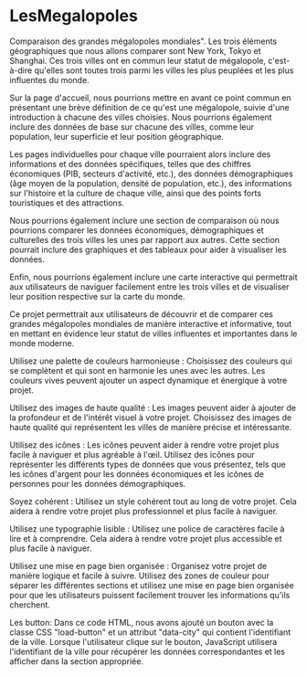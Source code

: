 # LesMegalopoles

Comparaison des grandes mégalopoles mondiales". Les trois éléments géographiques que nous allons comparer sont New York, Tokyo et Shanghai. Ces trois villes ont en commun leur statut de mégalopole, c'est-à-dire qu'elles sont toutes trois parmi les villes les plus peuplées et les plus influentes du monde.

Sur la page d'accueil, nous pourrions mettre en avant ce point commun en présentant une brève définition de ce qu'est une mégalopole, suivie d'une introduction à chacune des villes choisies. Nous pourrions également inclure des données de base sur chacune des villes, comme leur population, leur superficie et leur position géographique.

Les pages individuelles pour chaque ville pourraient alors inclure des informations et des données spécifiques, telles que des chiffres économiques (PIB, secteurs d'activité, etc.), des données démographiques (âge moyen de la population, densité de population, etc.), des informations sur l'histoire et la culture de chaque ville, ainsi que des points forts touristiques et des attractions.

Nous pourrions également inclure une section de comparaison où nous pourrions comparer les données économiques, démographiques et culturelles des trois villes les unes par rapport aux autres. Cette section pourrait inclure des graphiques et des tableaux pour aider à visualiser les données.

Enfin, nous pourrions également inclure une carte interactive qui permettrait aux utilisateurs de naviguer facilement entre les trois villes et de visualiser leur position respective sur la carte du monde.

Ce projet permettrait aux utilisateurs de découvrir et de comparer ces grandes mégalopoles mondiales de manière interactive et informative, tout en mettant en évidence leur statut de villes influentes et importantes dans le monde moderne.

Utilisez une palette de couleurs harmonieuse : Choisissez des couleurs qui se complètent et qui sont en harmonie les unes avec les autres. Les couleurs vives peuvent ajouter un aspect dynamique et énergique à votre projet.

Utilisez des images de haute qualité : Les images peuvent aider à ajouter de la profondeur et de l'intérêt visuel à votre projet. Choisissez des images de haute qualité qui représentent les villes de manière précise et intéressante.

Utilisez des icônes : Les icônes peuvent aider à rendre votre projet plus facile à naviguer et plus agréable à l'œil. Utilisez des icônes pour représenter les différents types de données que vous présentez, tels que les icônes d'argent pour les données économiques et les icônes de personnes pour les données démographiques.

Soyez cohérent : Utilisez un style cohérent tout au long de votre projet. Cela aidera à rendre votre projet plus professionnel et plus facile à naviguer.

Utilisez une typographie lisible : Utilisez une police de caractères facile à lire et à comprendre. Cela aidera à rendre votre projet plus accessible et plus facile à naviguer.

Utilisez une mise en page bien organisée : Organisez votre projet de manière logique et facile à suivre. Utilisez des zones de couleur pour séparer les différentes sections et utilisez une mise en page bien organisée pour que les utilisateurs puissent facilement trouver les informations qu'ils cherchent.

Les button:
Dans ce code HTML, nous avons ajouté un bouton avec la classe CSS "load-button" et un attribut "data-city" qui contient l'identifiant de la ville. Lorsque l'utilisateur clique sur le bouton, JavaScript utilisera l'identifiant de la ville pour récupérer les données correspondantes et les afficher dans la section appropriée.
